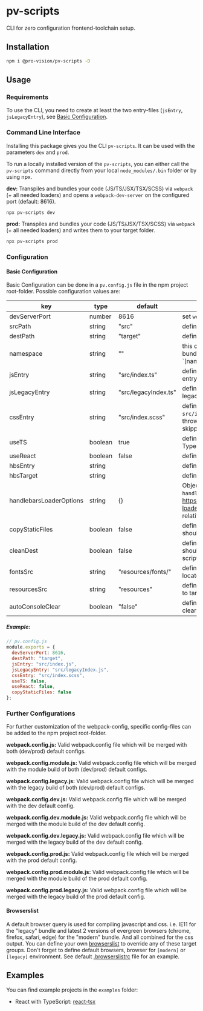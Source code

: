 # pv-scripts

CLI for zero configuration frontend-toolchain setup.

## Installation

```sh
npm i @pro-vision/pv-scripts -D
```

## Usage

### Requirements
To use the CLI, you need to create at least the two entry-files (`jsEntry`, `jsLegacyEntry`), see [Basic Configuration](#basic-configuration).

### Command Line Interface

Installing this package gives you the CLI `pv-scripts`. It can be used with the parameters `dev` and `prod`.

To run a locally installed version of the `pv-scripts`, you can either call the `pv-scripts` command directly from your local `node_modules/.bin` folder or by using npx.

**dev:**
Transpiles and bundles your code (JS/TS/JSX/TSX/SCSS) via `webpack` (+ all needed loaders) and opens a `webpack-dev-server` on the configured port (default: 8616).

```sh
npx pv-scripts dev
```

**prod:**
Transpiles and bundles your code (JS/TS/JSX/TSX/SCSS) via `webpack` (+ all needed loaders) and writes them to your target folder.

```sh
npx pv-scripts prod
```

### Configuration

#### Basic Configuration

Basic Configuration can be done in a `pv.config.js` file in the npm project root-folder. Possible configuration values are:

| key             | type    | default              | usage                                                                                                           |
| --------------- | ------- | -------------------- | --------------------------------------------------------------------------------------------------------------- |
| devServerPort   | number  | 8616                 | set `webpack-dev-server` port                                                                                   |
| srcPath         | string  | "src"                | defines the working directory                                                                                   |
| destPath        | string  | "target"             | defines where to put bundled files                                                                              |
| namespace       | string  | ""                   | this controls the name-prefix on your bundled files following this pattern `[namespace].app.[?legacy].(js|css)` |
| jsEntry         | string  | "src/index.ts"       | defines path of your (JS\|TS\|JSX\|TSX) entry file                                                              |
| jsLegacyEntry   | string  | "src/legacyIndex.ts" | defines path of your (JS\|TS\|JSX\|TSX) legacy entry file                                                       |
| cssEntry        | string  | "src/index.scss"     | defines path of your SCSS entry file. If `src/index.scss` does not exist, no error is thrown but the css generation is simply skipped|
| useTS           | boolean | true                 | defines whether you want to use Typescript                                                                      |
| useReact        | boolean | false                | defines whether you want to use React                                                                           |
| hbsEntry        | string  |                      | defines path of your handlebars entry file                                                                      |
| hbsTarget       | string  |                      | defines path to your handlebars target file                                                                     |
| handlebarsLoaderOptions   | string  | {}         | Object with additional options for the `handlebars-loader`. See https://github.com/pcardune/handlebars-loader for these options. Paths are relative to `pv.config.js`                                                       |
| copyStaticFiles | boolean | false                | defines whether content of `/static` should be copied to target                                                 |
| cleanDest       | boolean | false                | defines whether the destination folder should be cleaned before every pv-scripts run                            |
| fontsSrc        | string  | "resources/fonts/"   | defines folder in which the fonts are located                                                                   |
| resourcesSrc    | string  | "resources"           | defines resources folder which is copied to target/resources                                                   |
| autoConsoleClear | boolean  | "false"              | defines whether the console should be cleared automatically in dev-mode                                        |

##### Example:

```js
// pv.config.js
module.exports = {
  devServerPort: 8616,
  destPath: "target",
  jsEntry: "src/index.js",
  jsLegacyEntry: "src/legacyIndex.js",
  cssEntry: "src/index.scss",
  useTS: false,
  useReact: false,
  copyStaticFiles: false
};
```

### Further Configurations

For further customization of the webpack-config, specific config-files can be added to the npm project root-folder.

**webpack.config.js:**
Valid webpack.config file which will be merged with both (dev/prod) default configs.

**webpack.config.module.js:**
Valid webpack.config file which will be merged with the module build of both (dev/prod) default configs.

**webpack.config.legacy.js:**
Valid webpack.config file which will be merged with the legacy build of both (dev/prod) default configs.

**webpack.config.dev.js:**
Valid webpack.config file which will be merged with the dev default config.

**webpack.config.dev.module.js:**
Valid webpack.config file which will be merged with the module build of the dev default config.

**webpack.config.dev.legacy.js:**
Valid webpack.config file which will be merged with the legacy build of the dev default config.

**webpack.config.prod.js:**
Valid webpack.config file which will be merged with the prod default config.

**webpack.config.prod.module.js:**
Valid webpack.config file which will be merged with the module build of the prod default config.

**webpack.config.prod.legacy.js:**
Valid webpack.config file which will be merged with the legacy build of the prod default config.

#### Browserslist

A default browser query is used for compiling javascript and css. i.e. IE11 for the "legacy" bundle and latest 2 versions of evergreen browsers (chrome, firefox, safari, edge) for the "modern" bundle. And all combined for the css output. You can define your own [browserslist](https://github.com/browserslist/browserslist) to override any of these target groups. Don't forget to define default browsers, browser for `[modern]` or `[legacy]` environment. See default [.browserslistrc](https://github.com/pro-vision/fe-tools/tree/master/packages/webpack-config/src/config/.browserslistrc) file for an example.

## Examples

You can find example projects in the `examples` folder:

* React with TypeScript: [react-tsx](https://github.com/pro-vision/fe-tools/tree/master/examples/react-tsx)

